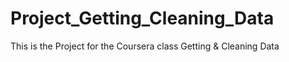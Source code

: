 Project_Getting_Cleaning_Data
=============================

This is the Project for the Coursera class Getting &amp; Cleaning Data
